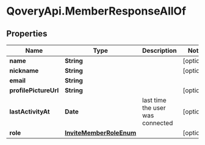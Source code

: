 # QoveryApi.MemberResponseAllOf

## Properties

Name | Type | Description | Notes
------------ | ------------- | ------------- | -------------
**name** | **String** |  | [optional] 
**nickname** | **String** |  | [optional] 
**email** | **String** |  | 
**profilePictureUrl** | **String** |  | [optional] 
**lastActivityAt** | **Date** | last time the user was connected | [optional] 
**role** | [**InviteMemberRoleEnum**](InviteMemberRoleEnum.md) |  | [optional] 


